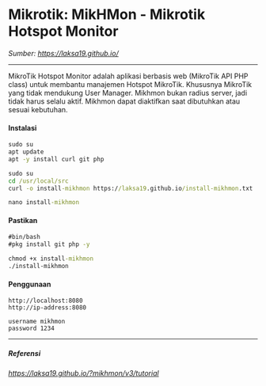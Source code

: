# Mikrotik: MikHMon - Mikrotik Hotspot Monitor
*Sumber: https://laksa19.github.io/*

******

MikroTik Hotspot Monitor adalah aplikasi berbasis web (MikroTik API PHP class) untuk membantu manajemen Hotspot MikroTik. Khususnya MikroTik yang tidak mendukung User Manager. Mikhmon bukan radius server, jadi tidak harus selalu aktif. Mikhmon dapat diaktifkan saat dibutuhkan atau sesuai kebutuhan.

#### Instalasi
```cmd 
sudo su
apt update
apt -y install curl git php
```
```cmd
sudo su
cd /usr/local/src
curl -o install-mikhmon https://laksa19.github.io/install-mikhmon.txt
```
```cmd
nano install-mikhmon
```
#### Pastikan
```cmd
#bin/bash
#pkg install git php -y
```
```cmd
chmod +x install-mikhmon
./install-mikhmon
```

#### Penggunaan
```
http://localhost:8080
http://ip-address:8080

username mikhmon
password 1234
```
******
##### Referensi
*https://laksa19.github.io/?mikhmon/v3/tutorial*
